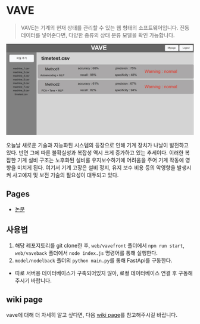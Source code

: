 # VAVE

> VAVE는 기계의 현재 상태를 관리할 수 있는 웹 형태의 소프트웨어입니다. 진동 데이터를 넣어준다면, 다양한 종류의 상태 분류 모델을 확인 가능합니다.

![VAVE 프로젝트](./image/vave.png)

오늘날 새로운 기술과 지능화된 시스템의 등장으로 인해 기계 장치가 나날이 발전하고 있다. 반면 그에 따른 불확실성과 복잡성 역시 크게 증가하고 있는 추세이다. 이러한 복잡한 기계 설비 구조는 노후화된 설비룰 유지보수하기에 어려움을 주어 기계 작동에 영향을 미치게 된다. 여기서 기계 고장은 설비 정지, 유지 보수 비용 등의 악영향을 발생시켜 사고예지 및 보전 기술의 필요성이 대두되고 있다.

## Pages

- [논문](https://ieeexplore.ieee.org/document/10020238)

## 사용법

1. 해당 레포지토리를 git clone한 후, `web/vavefront` 폴더에서 `npm run start`, `web/vaveback` 폴더에서 `node index.js` 명령어를 통해 실행한다.
2. `model/nodelback` 폴더의 `python main.py`를 통해 FastApi를 구동한다.

- 따로 서버용 데이터베이스가 구축되어있지 않아, 로컬 데이터베이스 연결 후 구동해주시기 바랍니다.

## wiki page

vave에 대해 더 자세히 알고 싶다면, 다음 [wiki page](https://royal-tiger-88d.notion.site/VAVE-b433d51e61bf440ca5584ba72ac13dc0)를 참고해주시길 바랍니다.
